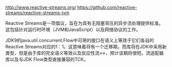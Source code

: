 http://www.reactive-streams.org/
https://github.com/reactive-streams/reactive-streams-jvm

Reactive Streams是一项倡议，旨在为具有无阻塞背压的异步流处理提供标准。这包括针对运行时环境（JVM和JavaScript）以及网络协议的工作。

JDK9的java.util.concurrent.Flow中可用的接口在语义上等效于它们各自的Reactive Streams对应的1：1。这意味着将有一个迁移期，而库将在JDK中采用新类型，但是由于库的完全语义等效以及反应性流<->，预计该期将很短。流适配器库以及与JDK Flow类型直接兼容的TCK。

